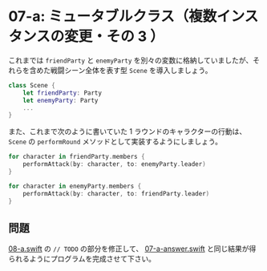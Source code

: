 # 07-a: ミュータブルクラス（複数インスタンスの変更・その 3 ）

これまでは `friendParty` と `enemyParty` を別々の変数に格納していましたが、それらを含めた戦闘シーン全体を表す型 `Scene` を導入しましょう。

```swift
class Scene {
    let friendParty: Party
    let enemyParty: Party
    ...
}
```

また、これまで次のように書いていた 1 ラウンドのキャラクターの行動は、 `Scene` の `performRound` メソッドとして実装するようにしましょう。

```swift
for character in friendParty.members {
    performAttack(by: character, to: enemyParty.leader)
}

for character in enemyParty.members {
    performAttack(by: character, to: friendParty.leader)
}
```

## 問題

[08-a.swift](08-a.swift) の `// TODO` の部分を修正して、 [07-a-answer.swift](07-a-answer.swift) と同じ結果が得られるようにプログラムを完成させて下さい。
